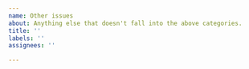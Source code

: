 ```yaml
---
name: Other issues
about: Anything else that doesn't fall into the above categories.
title: ''
labels: ''
assignees: ''

---
```


<!--- Provide a general summary of the changes you want in the title above. -->

<!--- Anything on lines wrapped in comments like these will not show up in the final text. -->

<!-- Please check https://docs.qmk.fm/#/support for additional resources first. If that doesn't answer your question, choose the bug report template instead, as that may be more appropriate. -->
